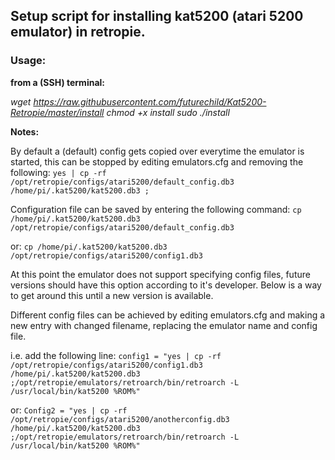 ## Setup script for installing kat5200 (atari 5200 emulator) in retropie.


### Usage:
**from a (SSH) terminal:**

*wget https://raw.githubusercontent.com/futurechild/Kat5200-Retropie/master/install
chmod +x install
sudo ./install*
 
 
**Notes:** 

By default a (default) config gets copied over everytime the emulator is started, this can be stopped by editing emulators.cfg and removing the following:
`yes | cp -rf /opt/retropie/configs/atari5200/default_config.db3 /home/pi/.kat5200/kat5200.db3 ;`

Configuration file can be saved by entering the following command:
`cp /home/pi/.kat5200/kat5200.db3 /opt/retropie/configs/atari5200/default_config.db3`

or:
`cp /home/pi/.kat5200/kat5200.db3 /opt/retropie/configs/atari5200/config1.db3`
 
 
At this point the emulator does not support specifying config files, future versions should have this option according to it's developer. Below is a way to get around this until a new version is available.

Different config files can be achieved by editing emulators.cfg and making a new entry with changed filename,
replacing the emulator name and config file.

i.e. add the following line:
`config1 = "yes | cp -rf /opt/retropie/configs/atari5200/config1.db3 /home/pi/.kat5200/kat5200.db3 ;/opt/retropie/emulators/retroarch/bin/retroarch -L /usr/local/bin/kat5200 %ROM%"`

or:
`Config2 = "yes | cp -rf /opt/retropie/configs/atari5200/anotherconfig.db3 /home/pi/.kat5200/kat5200.db3 ;/opt/retropie/emulators/retroarch/bin/retroarch -L /usr/local/bin/kat5200 %ROM%"`
 
 


